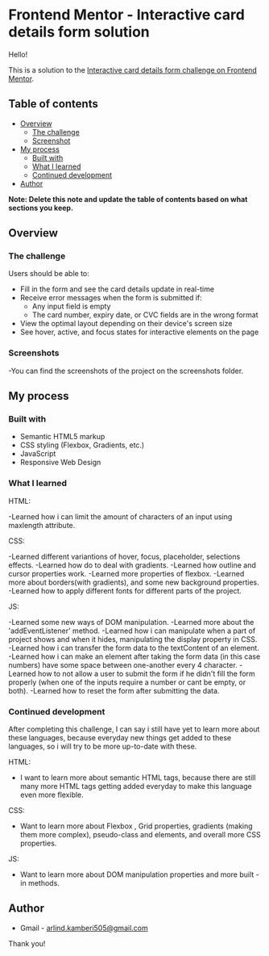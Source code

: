 # Frontend Mentor - Interactive card details form solution

Hello!

This is a solution to the [Interactive card details form challenge on Frontend Mentor](https://www.frontendmentor.io/challenges/interactive-card-details-form-XpS8cKZDWw).

## Table of contents

- [Overview](#overview)
  - [The challenge](#the-challenge)
  - [Screenshot](#screenshot)
- [My process](#my-process)
  - [Built with](#built-with)
  - [What I learned](#what-i-learned)
  - [Continued development](#continued-development)
- [Author](#author)

**Note: Delete this note and update the table of contents based on what sections you keep.**

## Overview

### The challenge

Users should be able to:

- Fill in the form and see the card details update in real-time
- Receive error messages when the form is submitted if:
  - Any input field is empty
  - The card number, expiry date, or CVC fields are in the wrong format
- View the optimal layout depending on their device's screen size
- See hover, active, and focus states for interactive elements on the page

### Screenshots

-You can find the screenshots of the project on the screenshots folder.

## My process

### Built with

- Semantic HTML5 markup
- CSS styling (Flexbox, Gradients, etc.)
- JavaScript
- Responsive Web Design

### What I learned

 HTML:

-Learned how i can limit the amount of characters of an input using maxlength attribute.

 CSS:

-Learned different variantions of hover, focus, placeholder, selections effects.
-Learned how do to deal with gradients.
-Learned how outline and cursor properties work.
-Learned more properties of flexbox.
-Learned more about borders(with gradients), and some new background properties.
-Learned how to apply different fonts for different parts of the project.


 JS:

-Learned some new ways of DOM manipulation.
-Learned more about the 'addEventListener' method.
-Learned how i can manipulate when a part of project shows and when it hides, manipulating the display property in CSS.
-Learned how i can transfer the form data to the textContent of an element.
-Learned how i can make an element after taking the form data (in this case numbers) have some space between one-another every 4 character.
-Learned how to not allow a user to submit the form if he didn't fill the form properly (when one of the inputs require a number or cant be empty, or both).
-Learned how to reset the form after submitting the data.


### Continued development

After completing this challenge, I can say i still have yet to learn more about these languages, because everyday new things get added to these languages, so i will try to be more up-to-date with these.

HTML:

- I want to learn more about semantic HTML tags, because there are still many more HTML tags getting added everyday to make this language even more flexible.

CSS:

- Want to learn more about Flexbox , Grid properties, gradients (making them more complex), pseudo-class and elements, and overall more CSS properties.

JS:

- Want to learn more about DOM manipulation properties and more built -in methods.

## Author

- Gmail - [arlind.kamberi505@gmail.com](https://www.twitter.com/yourusername)



Thank you!
